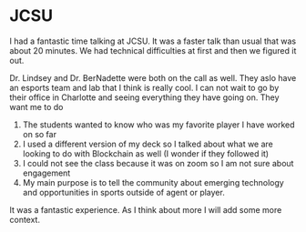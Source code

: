 # JCSU

I had a fantastic time talking at JCSU. It was a faster talk than usual that was about 20 minutes. We had technical difficulties at first and then we figured it out. 

Dr. Lindsey and Dr. BerNadette were both on the call as well. They aslo have an esports team and lab that I think is really cool. I can not wait to go by their office in Charlotte 
and seeing everything they have going on. They want me to do 

1. The students wanted to know who was my favorite player I have worked on so far 
2. I used a different version of my deck so I talked about what we are looking to do with Blockchain as well (I wonder if they followed it)
3. I could not see the class because it was on zoom so I am not sure about engagement 
4. My main purpose is to tell the community about emerging technology and opportunities in sports outside of agent or player. 

It was a fantastic experience. As I think about more I will add some more context. 
